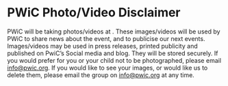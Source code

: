 # PWiC Photo/Video Disclaimer
PWiC will be taking photos/videos at <event>. These images/videos will be used by PWiC to share news about the event, and to publicise our next events. Images/videos may be used in press releases, printed publicity and published on PwiC’s Social media and blog. They will be stored securely. If you would prefer for you or your child not to be photographed, please email info@pwic.org. If you would like to see your images, or would like us to delete them, please email the group on info@pwic.org at any time. 
